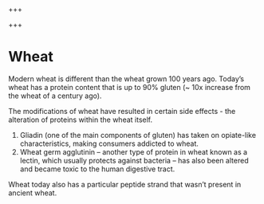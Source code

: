 
+++

+++
# Wheat

Modern wheat is different than the wheat grown 100 years ago. Today’s wheat has a protein content that is up to 90% gluten (~ 10x increase from the wheat of a century ago).

The modifications of wheat have resulted in certain side effects - the alteration of proteins within the wheat itself.

1.  Gliadin (one of the main components of gluten) has taken on opiate-like characteristics, making consumers addicted to wheat.
2.  Wheat germ agglutinin – another type of protein in wheat known as a lectin, which usually protects against bacteria – has also been altered and became toxic to the human digestive tract.

Wheat today also has a particular peptide strand that wasn’t present in ancient wheat.

